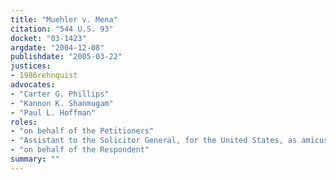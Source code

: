 ```yaml
---
title: "Muehler v. Mena"
citation: "544 U.S. 93"
docket: "03-1423"
argdate: "2004-12-08"
publishdate: "2005-03-22"
justices:
- 1986rehnquist
advocates:
- "Carter G. Phillips"
- "Kannon K. Shanmugam"
- "Paul L. Hoffman"
roles:
- "on behalf of the Petitioners"
- "Assistant to the Solicitor General, for the United States, as amicus curiae, supporting the Petitioners"
- "on behalf of the Respondent"
summary: ""
---
```


